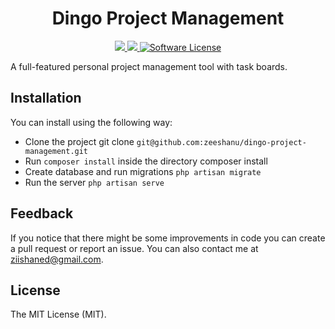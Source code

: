 <div align="center">
  <h1 align="center">Dingo Project Management</h1>
  <p align="center">
    <a href="https://twitter.com/home?status=dingo-project-management%20by%20%40ziishaned%20http%3A//github.com/ziishaned/dingo-project-management">
      <img src="https://img.shields.io/badge/twitter-tweet-blue.svg?style=flat-square"/>
    </a>
    <a href="https://twitter.com/ziishaned">
      <img src="https://img.shields.io/badge/feedback-@ziishaned-blue.svg?style=flat-square" />
    </a>
      <a href="https://github.com/ziishaned/dingo-project-management">
          <img src="https://img.shields.io/badge/license-MIT-brightgreen.svg?style=flat-square" alt="Software License">
      </a>
  </p>
</div>

A full-featured personal project management tool with task boards.

## Installation
You can install using the following way:
- Clone the project git clone `git@github.com:zeeshanu/dingo-project-management.git`
- Run `composer install` inside the directory composer install
- Create database and run migrations `php artisan migrate`
- Run the server `php artisan serve`

## Feedback
If you notice that there might be some improvements in code you can create a pull request or report an issue. You can also contact me at <a href="mailto:ziishaned@gmail.com">ziishaned@gmail.com</a>.

## License
The MIT License (MIT).
